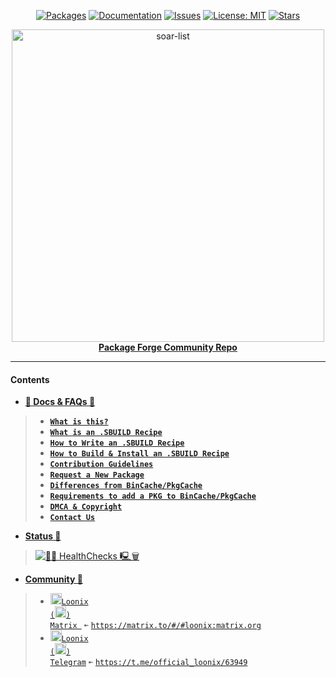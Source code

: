 <div align="center">

[stars-shield]: https://img.shields.io/github/stars/pkgforge/soarpkgs.svg
[stars-url]: https://github.com/pkgforge/soarpkgs/stargazers
[issues-shield]: https://img.shields.io/github/issues/pkgforge/soarpkgs.svg
[issues-url]: https://github.com/pkgforge/soarpkgs/issues
[license-shield]: https://img.shields.io/github/license/pkgforge/soarpkgs.svg
[license-url]: https://github.com/pkgforge/soarpkgs/blob/main/LICENSE
[doc-shield]: https://img.shields.io/badge/docs.pkgforge.dev-blue
[doc-url]: https://docs.pkgforge.dev/orgs/pkgforge-core/projects/soarpkgs

<a href="https://github.com/pkgforge/soarpkgs/tree/main/packages"><img src="https://img.shields.io/badge/Packages-1579%20(1635)-blue?labelColor=orange&style=flat&link=https://github.com/pkgforge/soarpkgs/tree/main/packages" alt="Packages" /></a>
[![Documentation][doc-shield]][doc-url]
[![Issues][issues-shield]][issues-url]
[![License: MIT][license-shield]][license-url]
[![Stars][stars-shield]][stars-url]
</div>

<p align="center">
    <!-- <a href="https://github.com/pkgforge/soar">
        <img src="https://github.com/user-attachments/assets/220ce7b3-55b3-496e-b3b8-2556123193a2" width="100">
    </a><br> -->
    <a href="https://github.com/pkgforge/soar">
        <img src="https://bin.pkgforge.dev/list.gif?tmp.mkn8VteS5D=tmp.tG0HNYqJc8" alt="soar-list" width="500">
    </a><br> 
    <b><strong> <a href="https://docs.pkgforge.dev/orgs/pkgforge-core/projects/soarpkgs">Package Forge Community Repo</a></code></strong></b>
    <br>
</p>

---
#### Contents
- [**📖 Docs & FAQs 📖**](https://docs.pkgforge.dev/orgs/pkgforge-core/projects/soarpkgs)
> - [**`What is this?`**](https://docs.pkgforge.dev/orgs/pkgforge-core/projects/soarpkgs)
> - [**`What is an .SBUILD Recipe`**](https://docs.pkgforge.dev/sbuild/introduction)
> - [**`How to Write an .SBUILD Recipe`**](https://docs.pkgforge.dev/sbuild/instructions)
> - [**`How to Build & Install an .SBUILD Recipe`**](https://docs.pkgforge.dev/sbuild/instructions#build)
> - [**`Contribution Guidelines`**](https://docs.pkgforge.dev/orgs/pkgforge-core/projects/soarpkgs/contribution)
> - [**`Request a New Package`**](https://docs.pkgforge.dev/orgs/pkgforge-core/projects/soarpkgs/package-request)
> - [**`Differences from BinCache/PkgCache`**](https://docs.pkgforge.dev/orgs/pkgforge-core/projects/soarpkgs/differences)
> - [**`Requirements to add a PKG to BinCache/PkgCache`**](https://docs.pkgforge.dev/orgs/pkgforge-core/projects/pkgcache/package-request#criteria)
> - [**`DMCA & Copyright`**](https://docs.pkgforge.dev/orgs/pkgforge-core/projects/soarpkgs/dmca-or-copyright-cease-and-desist)
> - [**`Contact Us`**](https://docs.pkgforge.dev/contact/chat)
- [**Status 🔖**](./)
> [![🐧🧹 HealthChecks 🖳🗑](https://github.com/pkgforge/soarpkgs/actions/workflows/healthchecks_housekeeping.yaml/badge.svg)](https://github.com/pkgforge/soarpkgs/actions/workflows/healthchecks_housekeeping.yaml)
- [**Community 💬**](https://docs.pkgforge.dev/contact/chat)
> - <a href="https://matrix.to/#/#loonix:matrix.org"><img src="https://github.com/user-attachments/assets/1dcd4a64-2fec-4f4f-926a-e61313b6b646" width="18" height="18"><code>Loonix (<img src="https://github.com/user-attachments/assets/abc35eee-c9c9-4023-9035-d440b56cac4c" width="18" height="18">) Matrix </code></a> `➼` [`https://matrix.to/#/#loonix:matrix.org`](https://matrix.to/#/#loonix:matrix.org)
> - <a href="https://t.me/official_loonix/63949"><img src="https://github.com/user-attachments/assets/2edc90b9-606e-4bfc-89f3-2a758b2f0377" width="18" height="18"><code>Loonix (<img src="https://github.com/user-attachments/assets/abc35eee-c9c9-4023-9035-d440b56cac4c" width="18" height="18">) Telegram</code></a> `➼` [`https://t.me/official_loonix/63949`](https://t.me/official_loonix/63949)
